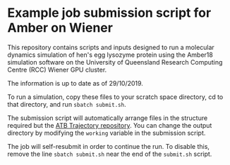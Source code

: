 # Example job submission script for Amber on Wiener

This repository contains scripts and inputs designed to run
a molecular dynamics simulation of hen's egg lysozyme protein using the
Amber18 simulation software on the University of Queensland Research Computing 
Centre (RCC) Wiener GPU cluster.

The information is up to date as of 29/10/2019.

To run a simulation, copy these files to your scratch space directory,
cd to that directory, and run `sbatch submit.sh`.

The submission script will automatically arrange files in the structure required but
the [ATB Trajectory repository](www.molecular-dynamics.atb.uq.edu.au). You can change
the output directory by modifying the `working` variable in the submission script.

The job will self-resubmit in order to continue the run. To disable this, remove the line
`sbatch submit.sh` near the end of the `submit.sh` script.

